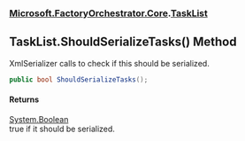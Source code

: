 ### [Microsoft.FactoryOrchestrator.Core](Microsoft_FactoryOrchestrator_Core.md 'Microsoft.FactoryOrchestrator.Core').[TaskList](Microsoft_FactoryOrchestrator_Core_TaskList.md 'Microsoft.FactoryOrchestrator.Core.TaskList')
## TaskList.ShouldSerializeTasks() Method
XmlSerializer calls to check if this should be serialized.  
```csharp
public bool ShouldSerializeTasks();
```
#### Returns
[System.Boolean](https://docs.microsoft.com/en-us/dotnet/api/System.Boolean 'System.Boolean')  
true if it should be serialized.
